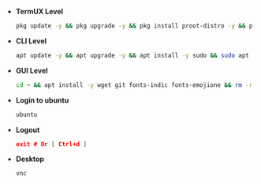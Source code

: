 + **TermUX Level**
  ```bash
  pkg update -y && pkg upgrade -y && pkg install proot-distro -y && proot-distro install ubuntu && PWDx=$PWD && cd $HOME && rm -rf VNC && apt install -y git && git clone https://github.com/ShivaShirsath/VNC.git && cd VNC && bash install && cd $PWDx && proot-distro login ubuntu
  ```
+ **CLI Level**
  ```bash
  apt update -y && apt upgrade -y && apt install -y sudo && sudo apt update -y && sudo apt upgrade -y && sudo apt install -y dialog && adduser shiva && echo "shiva ALL=(ALL:ALL) ALL" >> /etc/sudoers && echo "proot-distro login --user shiva ubuntu" >> /data/data/com.termux/files/usr/bin/ubuntu && chmod +x /data/data/com.termux/files/usr/bin/ubuntu && login shiva
  ```
+ **GUI Level**

  ```bash
  cd ~ && apt install -y wget git fonts-indic fonts-emojione && rm -rf set && wget https://raw.githubusercontent.com/ShivaShirsath/Ubuntu-On-Android/main/set && chmod +x set && bash set
  ```

<!--
  ```bash
  sudo apt install -y xfce4 xfce4-goodies git firefox fonts-indic fonts-emojione openjdk-8-jdk && PWDx=$PWD && cd $HOME && rm -rf VNC && git clone https://github.com/ShivaShirsath/VNC.git && cd VNC && bash install && cd $PWDx
  ```
-->
+ **Login to ubuntu**
  ```bash
  ubuntu
  ```
+ **Logout**
  ```json
  exit # Or [ Ctrl+d ]
  ```
+ **Desktop**
  ```bash
  vnc
  ```
